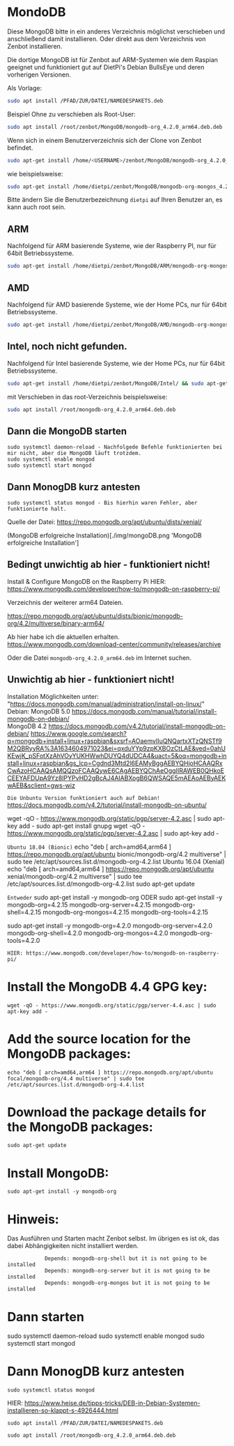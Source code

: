 # MondoDB

Diese MongoDB bitte in ein anderes Verzeichnis möglichst verschieben und anschließend damit installieren. 
Oder direkt aus dem Verzeichnis von Zenbot installieren. 

Die dortige MongoDB ist für Zenbot auf ARM-Systemen wie dem Raspian geeignet und funktioniert gut auf DietPi's Debian BullsEye und deren vorherigen Versionen. 

Als Vorlage:
```bash
sudo apt install /PFAD/ZUR/DATEI/NAMEDESPAKETS.deb
```

Beispiel Ohne zu verschieben als Root-User:
```bash
sudo apt install /root/zenbot/MongoDB/mongodb-org_4.2.0_arm64.deb.deb
```

Wenn sich in einem Benutzerverzeichnis sich der Clone von Zenbot befindet.
```bash
sudo apt-get install /home/<USERNAME>/zenbot/MongoDB/mongodb-org_4.2.0_arm64.deb
```

wie beispielsweise: 
```bash
sudo apt-get install /home/dietpi/zenbot/MongoDB/mongodb-org-mongos_4.2.0_arm64.deb
```

Bitte ändern Sie die Benutzerbezeichnung `dietpi` auf Ihren Benutzer an, es kann auch root sein. 

## ARM

Nachfolgend für ARM basierende Systeme, wie der Raspberry PI, nur für 64bit Betriebssysteme.

```bash
sudo apt-get install /home/dietpi/zenbot/MongoDB/ARM/mongodb-org-mongos_5.0.4_arm64.deb && sudo apt-get install /home/dietpi/zenbot/MongoDB/ARM/mongodb-org-server_5.0.4_arm64.deb && sudo apt-get install /home/dietpi/zenbot/MongoDB/ARM/mongodb-org-shell_5.0.4_arm64.deb
```
## AMD

Nachfolgend für AMD basierende Systeme, wie der Home PCs, nur für 64bit Betriebssysteme.
```bash
sudo apt-get install /home/dietpi/zenbot/MongoDB/AMD/mongodb-org-mongos_5.0.4_amd64.deb && sudo apt-get install /home/dietpi/zenbot/MongoDB/AMD/mongodb-org-server_5.0.4_amd64.deb && sudo apt-get install /home/dietpi/zenbot/MongoDB/AMD/mongodb-org-shell_5.0.4_amd64.deb
```

## Intel, noch nicht gefunden.

Nachfolgend für Intel basierende Systeme, wie der Home PCs, nur für 64bit Betriebssysteme.
```bash
sudo apt-get install /home/dietpi/zenbot/MongoDB/Intel/ && sudo apt-get install /home/dietpi/zenbot/MongoDB/Intel/ && sudo apt-get install /home/dietpi/zenbot/MongoDB/Intel/
```

mit Verschieben in das root-Verzeichnis beispielsweise:
```bash
sudo apt install /root/mongodb-org_4.2.0_arm64.deb.deb
```

## Dann die MongoDB starten

```
sudo systemctl daemon-reload - Nachfolgede Befehle funktionierten bei mir nicht, aber die MongoDB läuft trotzdem.
sudo systemctl enable mongod
sudo systemctl start mongod
```

## Dann MonogDB kurz antesten

```
sudo systemctl status mongod - Bis hierhin waren Fehler, aber funktionierte halt.
```

Quelle der Datei: https://repo.mongodb.org/apt/ubuntu/dists/xenial/


(MongoDB erfolgreiche Installation)[./img/mongoDB.png 'MongoDB erfolgreiche Installation']






## Bedingt unwichtig ab hier - funktioniert nicht!

Install & Configure MongoDB on the Raspberry Pi
HIER: https://www.mongodb.com/developer/how-to/mongodb-on-raspberry-pi/

Verzeichnis der weiterer arm64 Dateien.

https://repo.mongodb.org/apt/ubuntu/dists/bionic/mongodb-org/4.2/multiverse/binary-arm64/

Ab hier habe ich die aktuellen erhalten.
https://www.mongodb.com/download-center/community/releases/archive


Oder die Datei `mongodb-org_4.2.0_arm64.deb` im Internet suchen.



## Unwichtig ab hier - funktioniert nicht!
Installation Möglichkeiten unter: "https://docs.mongodb.com/manual/administration/install-on-linux/"
Debian: MongoDB 5.0 https://docs.mongodb.com/manual/tutorial/install-mongodb-on-debian/  
MongoDB 4.2 https://docs.mongodb.com/v4.2/tutorial/install-mongodb-on-debian/
https://www.google.com/search?q=mongodb+install+linux+raspbian&sxsrf=AOaemvIIuQNQartxXTzQNSTf9M2QBRyyRA%3A1634604971023&ei=qxduYYp9zpKXBOzCtLAE&ved=0ahUKEwjK_pSFotXzAhVOyYUKHWwhDUYQ4dUDCA4&uact=5&oq=mongodb+install+linux+raspbian&gs_lcp=Cgdnd3Mtd2l6EAMyBggAEBYQHjoHCAAQRxCwAzoHCAAQsAMQQzoFCAAQywE6CAgAEBYQChAeOggIIRAWEB0QHkoECEEYAFDUpA9Yz8IPYPvHD2gBcAJ4AIABXogB6QWSAQE5mAEAoAEByAEKwAEB&sclient=gws-wiz

`Die Unbuntu Version funktioniert auch auf Debian!`
https://docs.mongodb.com/v4.2/tutorial/install-mongodb-on-ubuntu/

wget -qO - https://www.mongodb.org/static/pgp/server-4.2.asc | sudo apt-key add -
sudo apt-get install gnupg
wget -qO - https://www.mongodb.org/static/pgp/server-4.2.asc | sudo apt-key add -

`Ubuntu 18.04 (Bionic)`
echo "deb [ arch=amd64,arm64 ] https://repo.mongodb.org/apt/ubuntu bionic/mongodb-org/4.2 multiverse" | sudo tee /etc/apt/sources.list.d/mongodb-org-4.2.list
Ubuntu 16.04 (Xenial)
echo "deb [ arch=amd64,arm64 ] https://repo.mongodb.org/apt/ubuntu xenial/mongodb-org/4.2 multiverse" | sudo tee /etc/apt/sources.list.d/mongodb-org-4.2.list
sudo apt-get update

`Entweder`
sudo apt-get install -y mongodb-org
ODER
sudo apt-get install -y mongodb-org=4.2.15 mongodb-org-server=4.2.15 mongodb-org-shell=4.2.15 mongodb-org-mongos=4.2.15 mongodb-org-tools=4.2.15

sudo apt-get install -y mongodb-org=4.2.0 mongodb-org-server=4.2.0 mongodb-org-shell=4.2.0 mongodb-org-mongos=4.2.0 mongodb-org-tools=4.2.0


`HIER: https://www.mongodb.com/developer/how-to/mongodb-on-raspberry-pi/`
# Install the MongoDB 4.4 GPG key:
```
wget -qO - https://www.mongodb.org/static/pgp/server-4.4.asc | sudo apt-key add -
```
# Add the source location for the MongoDB packages:
```
echo "deb [ arch=amd64,arm64 ] https://repo.mongodb.org/apt/ubuntu focal/mongodb-org/4.4 multiverse" | sudo tee /etc/apt/sources.list.d/mongodb-org-4.4.list
```
# Download the package details for the MongoDB packages:
```
sudo apt-get update
```
# Install MongoDB:
```
sudo apt-get install -y mongodb-org
```
# Hinweis:
Das Ausführen und Starten macht Zenbot selbst. 
Im übrigen es ist ok, das dabei Abhängigkeiten nicht installiert werden.
```
			Depends: mongodb-org-shell but it is not going to be installed
            Depends: mongodb-org-server but it is not going to be installed
            Depends: mongodb-org-mongos but it is not going to be installed
```
# Dann starten
sudo systemctl daemon-reload
sudo systemctl enable mongod
sudo systemctl start mongod

# Dann MonogDB kurz antesten

```
sudo systemctl status mongod
```




HIER:
https://www.heise.de/tipps-tricks/DEB-in-Debian-Systemen-installieren-so-klappt-s-4926444.html


```
sudo apt install /PFAD/ZUR/DATEI/NAMEDESPAKETS.deb

sudo apt install /root/mongodb-org_4.2.0_arm64.deb.deb
```
